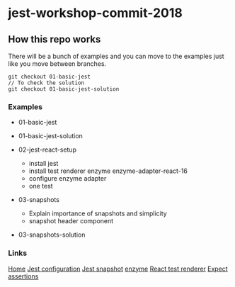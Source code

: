 # jest-workshop-commit-2018

## How this repo works

There will be a bunch of examples and you can move to the examples just like you move between branches.

```
git checkout 01-basic-jest
// To check the solution
git checkout 01-basic-jest-solution
```

### Examples

 + 01-basic-jest
 + 01-basic-jest-solution
 + 02-jest-react-setup

   - install jest
   - install test renderer enzyme enzyme-adapter-react-16
   - configure enzyme adapter
   - one test
 + 03-snapshots
   
   - Explain importance of snapshots and simplicity
   - snapshot header component

 + 03-snapshots-solution

### Links

[Home](https://jestjs.io/)
[Jest configuration](https://jestjs.io/docs/en/configuration.html)
[Jest snapshot](https://jestjs.io/docs/en/snapshot-testing)
[enzyme](https://airbnb.io/enzyme/)
[React test renderer](https://reactjs.org/docs/test-renderer.html)
[Expect assertions](https://jestjs.io/docs/en/expect)
